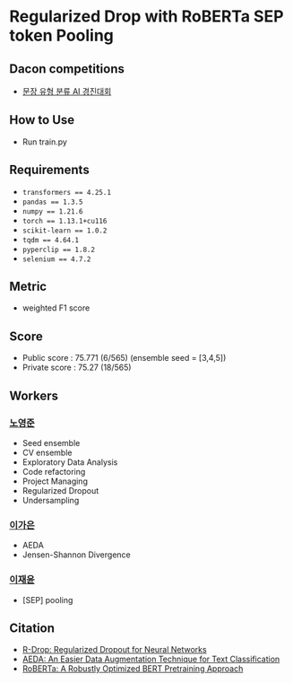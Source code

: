 # Regularized Drop with RoBERTa SEP token Pooling

## Dacon competitions
- [문장 유형 분류 AI 경진대회](https://dacon.io/competitions/official/236037/overview/description)

## How to Use

- Run train.py

## Requirements

- `transformers == 4.25.1`
- `pandas == 1.3.5`
- `numpy == 1.21.6`
- `torch == 1.13.1+cu116`
- `scikit-learn == 1.0.2`
- `tqdm == 4.64.1`
- `pyperclip == 1.8.2`
- `selenium == 4.7.2`

## Metric

- weighted F1 score

## Score

- Public score : 75.771 (6/565) (ensemble seed = [3,4,5])
- Private score : 75.27 (18/565)

## Workers

### [노영준](https://github.com/youngjun-99)
- Seed ensemble
- CV ensemble
- Exploratory Data Analysis
- Code refactoring
- Project Managing
- Regularized Dropout
- Undersampling

### [이가은](https://github.com/gaeun5744)
- AEDA
- Jensen-Shannon Divergence

### [이재윤](https://github.com/pixygear)
- [SEP] pooling

## Citation

- [R-Drop: Regularized Dropout for Neural Networks](https://arxiv.org/abs/2106.14448)
- [AEDA: An Easier Data Augmentation Technique for Text Classification](https://arxiv.org/abs/2108.13230)
- [RoBERTa: A Robustly Optimized BERT Pretraining Approach](https://arxiv.org/abs/1907.11692)
